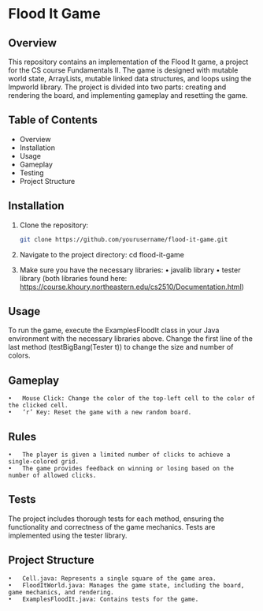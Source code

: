 # Flood It Game

## Overview

This repository contains an implementation of the Flood It game, a project for the CS course Fundamentals II. The game is designed with mutable world state, ArrayLists, mutable linked data structures, and loops using the Impworld library. The project is divided into two parts: creating and rendering the board, and implementing gameplay and resetting the game.

## Table of Contents

- Overview
- Installation
- Usage
- Gameplay
- Testing
- Project Structure

## Installation
1. Clone the repository:
   ```sh
   git clone https://github.com/yourusername/flood-it-game.git

2.	Navigate to the project directory:
   cd flood-it-game

3.	Make sure you have the necessary libraries:
	•	javalib library
	•	tester library
(both libraries found here: https://course.khoury.northeastern.edu/cs2510/Documentation.html)

## Usage
To run the game, execute the ExamplesFloodIt class in your Java environment with the necessary libraries above.
Change the first line of the last method (testBigBang(Tester t)) to change the size and number of colors.

## Gameplay
	•	Mouse Click: Change the color of the top-left cell to the color of the clicked cell.
	•	‘r’ Key: Reset the game with a new random board.

## Rules
	•	The player is given a limited number of clicks to achieve a single-colored grid.
	•	The game provides feedback on winning or losing based on the number of allowed clicks.

## Tests
The project includes thorough tests for each method, ensuring the functionality and correctness of the game mechanics. Tests are implemented using the tester library.

## Project Structure
	•	Cell.java: Represents a single square of the game area.
	•	FloodItWorld.java: Manages the game state, including the board, game mechanics, and rendering.
	•	ExamplesFloodIt.java: Contains tests for the game.
